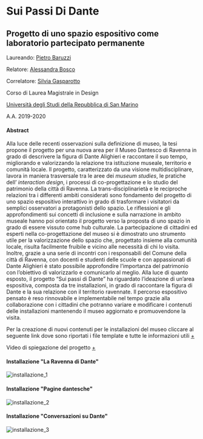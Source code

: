 # Sui Passi Di Dante
## Progetto di uno spazio espositivo come laboratorio partecipato permanente

Laureando: [Pietro Baruzzi](https://www.linkedin.com/in/pietro-baruzzi-b7298b110/)

Relatore: [Alessandra Bosco](https://design.unirsm.sm/people/alessandra-bosco/)

Correlatore: [Silvia Gasparotto](https://design.unirsm.sm/people/silvia-gasparotto/)

Corso di Laurea Magistrale in Design

[Università degli Studi della Repubblica di San Marino](https://design.unirsm.sm/)

A.A. 2019-2020

#### Abstract
Alla luce delle recenti osservazioni sulla definizione di museo, la tesi propone il progetto per una nuova area per il Museo Dantesco di Ravenna in grado di descrivere la figura di Dante Alighieri e raccontare il suo tempo, migliorando e valorizzando la relazione tra istituzione museale, territorio e comunità locale.
Il progetto, caratterizzato da una visione multidisciplinare, lavora in maniera trasversale tra le aree dei _museum studies_, le pratiche dell’ _interaction design_, i processi di co-progettazione e lo studio del patrimonio della città di Ravenna.
La trans-disciplinarietà e le reciproche relazioni tra i differenti ambiti considerati sono fondamento del progetto di uno spazio espositivo interattivo in grado di trasformare i visitatori da semplici osservatori a protagonisti dello spazio. Le riflessioni e gli approfondimenti sui concetti di inclusione e sulla narrazione in ambito museale hanno poi orientato il progetto verso la proposta di uno spazio in grado di essere vissuto come hub culturale.
La partecipazione di cittadini ed esperti nella co-progettazione del museo si è dimostrato uno strumento utile per la valorizzazione dello spazio che, progettato insieme alla comunità locale, risulta facilmente fruibile e vicino alle necessità di chi lo visita. Inoltre, grazie a una serie di incontri con i responsabili del Comune della città di Ravenna, con docenti e studenti delle scuole e con appassionati di Dante Alighieri è stato possibile approfondire l’importanza del patrimonio con l’obiettivo di valorizzarlo e comunicarlo al meglio.
Alla luce di quanto esposto, il progetto “Sui passi di Dante” ha riguardato l’ideazione di un’area espositiva, composta da tre installazioni, in grado di raccontare la figura di Dante e la sua relazione con il territorio ravennate. Il percorso espositivo pensato è reso rinnovabile e implementabile nel tempo grazie alla collaborazione con i cittadini che potranno variare e modificare i contenuti delle installazioni mantenendo il museo aggiornato e promuovendone la visita.

Per la creazione di nuovi contenuti per le installazioni del museo cliccare al seguente link dove sono riportati i file template e tutte le informazioni utili [+](https://drive.google.com/drive/folders/1hh9zsox_dBtJRRfkyfA9xJDYvi8tX6S4?usp=sharing)

Video di spiegazione del progetto [+](https://youtu.be/bwYKwFgWwOk)

#### Installazione "La Ravenna di Dante"
![installazione_1](https://scontent-fco1-1.xx.fbcdn.net/v/t1.6435-9/p960x960/164792585_5572641019442899_6333238121836285392_n.jpg?_nc_cat=111&ccb=1-3&_nc_sid=730e14&_nc_ohc=Cki2JUywVF4AX-lekll&_nc_ht=scontent-fco1-1.xx&tp=6&oh=4de7ae6b465640c23a0cb6df139bc845&oe=60CB869B)
#### Installazione "Pagine dantesche"
![installazione_2](https://scontent-fco1-1.xx.fbcdn.net/v/t1.6435-9/p960x960/164792585_5572641019442899_6333238121836285392_n.jpg?_nc_cat=111&ccb=1-3&_nc_sid=730e14&_nc_ohc=Cki2JUywVF4AX-lekll&_nc_ht=scontent-fco1-1.xx&tp=6&oh=4de7ae6b465640c23a0cb6df139bc845&oe=60CB869B)
#### Installazione "Conversazioni su Dante"
![installazione_3](https://scontent-fco1-1.xx.fbcdn.net/v/t1.6435-9/163505146_5572640969442904_989486899999380202_n.jpg?_nc_cat=107&ccb=1-3&_nc_sid=730e14&_nc_ohc=RPUxiuLB_CYAX8Z02gw&_nc_ht=scontent-fco1-1.xx&oh=23ae8df8e6507c99b00b7b9680731691&oe=60C9BB58)
